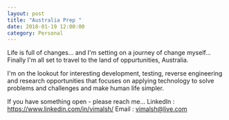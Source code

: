 ```yaml
---
layout: post
title: "Australia Prep "
date: 2018-01-19 12:00:00
category: Personal
---
```

Life is full of changes... and I'm setting on a journey of change myself... Finally I'm all set to travel to the land of oppurtunities, Australia.

I'm on the lookout for interesting development, testing, reverse engineering and research opportunities that focuses on applying technology to solve problems and challenges and make human life simpler.

If you have something open - please reach me...
    LinkedIn    : https://www.linkedin.com/in/vimalsh/
    Email       : vimalsh@live.com 
 
